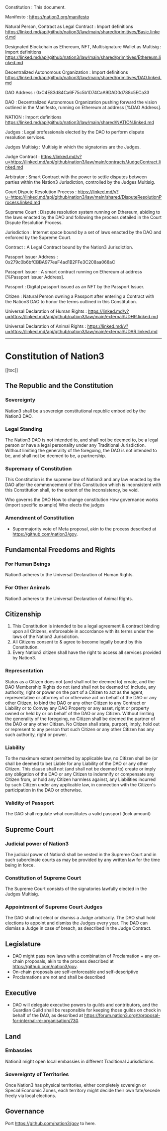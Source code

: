 Constitution
: This document.

Manifesto
: https://nation3.org/manifesto

Natural Person, Contract as Legal Contract
: Import definitions https://linked.md/api/github/nation3/law/main/shared/primitives/Basic.linked.md

Designated Blockchain as Ethereum, NFT, Multisignature Wallet as Multisig
: Import definitions https://linked.md/api/github/nation3/law/main/shared/primitives/Ethereum.linked.md

Decentralized Autonomous Organization
: Import definitions https://linked.md/api/github/nation3/law/main/shared/primitives/DAO.linked.md

DAO Address
: 0xC4E83d84Ca6F75c5b1D74CaA9DAD0d788c5ECa33

DAO
: Decentralized Autonomous Organization pushing forward the vision outlined in the Manifesto, running on Ethereum at address [%DAO Address].

NATION
: Import definitions https://linked.md/api/github/nation3/law/main/shared/NATION.linked.md

Judges
: Legal professionals elected by the DAO to perform dispute resolution services.

Judges Multisig
: Multisig in which the signatories are the Judges.

Judge Contract
: https://linked.md/v?u=https://linked.md/api/github/nation3/law/main/contracts/JudgeContract.linked.md

Arbitrator
: Smart Contract with the power to settle disputes between parties within the Nation3 Jurisdiction, controlled by the Judges Multisig.

Court Dispute Resolution Process
: https://linked.md/v?u=https://linked.md/api/github/nation3/law/main/shared/DisputeResolutionProcess.linked.md

Supreme Court
: Dispute resolution system running on Ethereum, abiding to the laws enacted by the DAO and following the process detailed in the Court Dispute Resolution Process.

Jurisdiction
: Internet space bound by a set of laws enacted by the DAO and enforced by the Supreme Court.

Contract
: A Legal Contract bound by the Nation3 Jurisdiction.

Passport Issuer Address
: 0x279c0b6bfCBBA977eaF4ad1B2FFe3C208aa068aC

Passport Issuer
: A smart contract running on Ethereum at address [%Passport Issuer Address].

Passport
: Digital passport issued as an NFT by the Passport Issuer.

Citizen
: Natural Person owning a Passport after entering a Contract with the Nation3 DAO to honor the terms outlined in this Constitution.

Universal Declaration of Human Rights
: https://linked.md/v?u=https://linked.md/api/github/nation3/law/main/external/UDHR.linked.md

Universal Declaration of Animal Rights
: https://linked.md/v?u=https://linked.md/api/github/nation3/law/main/external/UDAR.linked.md

---

# Constitution of Nation3

[[toc]]

## The Republic and the Constitution

### Sovereignty
Nation3 shall be a sovereign constitutional republic embodied by the Nation3 DAO.

### Legal Standing
The Nation3 DAO is not intended to, and shall not be deemed to, be a legal person or have a legal personality under any Traditional Jurisdiction. Without limiting the generality of the foregoing, the DAO is not intended to be, and shall not be deemed to be, a partnership.

### Supremacy of Constitution
This Constitution is the supreme law of Nation3 and any law enacted by the DAO after the commencement of this Constitution which is inconsistent with this Constitution shall, to the extent of the inconsistency, be void.

Who governs the DAO
How to change constitution
How governance works (import specific example)
Who elects the judges

### Amendment of Constitution
- Supermajority vote of Meta proposal, akin to the process described at https://github.com/nation3/gov.

## Fundamental Freedoms and Rights
### For Human Beings
Nation3 adheres to the Universal Declaration of Human Rights.

### For Other Animals
Nation3 adheres to the Universal Declaration of Animal Rights.

## Citizenship
1. This Constitution is intended to be a legal agreement & contract binding upon all Citizens, enforceable in accordance with its terms under the laws of the Nation3 Jurisdiction.
2. All Citizens consent to & agree to become legally bound by this Constitution.
3. Every Nation3 citizen shall have the right to access all services provided by Nation3.

### Representation
Status as a Citizen does not (and shall not be deemed to) create, and the DAO Membership Rights do not (and shall not be deemed to) include, any authority, right or power on the part of a Citizen to act as the agent, representative or attorney of or otherwise act on behalf of the DAO or any other Citizen, to bind the DAO or any other Citizen to any Contract or Liability or to Convey any DAO Property or any asset, right or property owned or held by or on behalf of the DAO or any Citizen. Without limiting the generality of the foregoing, no Citizen shall be deemed the partner of the DAO or any other Citizen. No Citizen shall state, purport, imply, hold out or represent to any person that such Citizen or any other Citizen has any such authority, right or power.

### Liability
To the maximum extent permitted by applicable law, no Citizen shall be (or shall be deemed to be) Liable for any Liability of the DAO or any other Citizen. This clause shall not (and shall not be deemed to) create or imply any obligation of the DAO or any Citizen to indemnify or compensate any Citizen from, or hold any Citizen harmless against, any Liabilities incurred by such Citizen under any applicable law, in connection with the Citizen's participation in the DAO or otherwise.

### Validity of Passport
The DAO shall regulate what constitutes a valid passport (lock amount)

## Supreme Court
### Judicial power of Nation3
The judicial power of Nation3 shall be vested in the Supreme Court and in such subordinate courts as may be provided by any written law for the time being in force.

### Constitution of Supreme Court
The Supreme Court consists of the signatories lawfully elected in the Judges Multisig.

### Appointment of Supreme Court Judges
The DAO shall not elect or dismiss a Judge arbitrarily.
The DAO shall hold elections to appoint and dismiss the Judges every year.
The DAO can dismiss a Judge in case of breach, as described in the Judge Contract.

## Legislature
- DAO might pass new laws with a combination of Proclamation + any on-chain proposals, akin to the process described at https://github.com/nation3/gov.
- On-chain proposals are self-enforceable and self-descriptive
- Proclamations are not and shall be described

## Executive
- DAO will delegate executive powers to guilds and contributors, and the Guardian Guild shall be responsible for keeping those guilds on check in behalf of the DAO, as described at https://forum.nation3.org/t/proposal-for-internal-re-organisation/730.

## Land

### Embassies
Nation3 might open local embassies in different Traditional Jurisdictions.

### Sovereignty of Territories
Once Nation3 has physical territories, either completely sovereign or Special Economic Zones, each territory might decide their own fate/secede freely via local elections.

## Governance
Port https://github.com/nation3/gov to here.